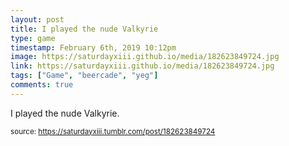 ```yaml
---
layout: post
title: I played the nude Valkyrie
type: game
timestamp: February 6th, 2019 10:12pm
image: https://saturdayxiii.github.io/media/182623849724.jpg
link: https://saturdayxiii.github.io/media/182623849724.jpg
tags: ["Game", "beercade", "yeg"]
comments: true
---
```


I played the nude Valkyrie.
 
  
<small>source: https://saturdayxiii.tumblr.com/post/182623849724</small>
